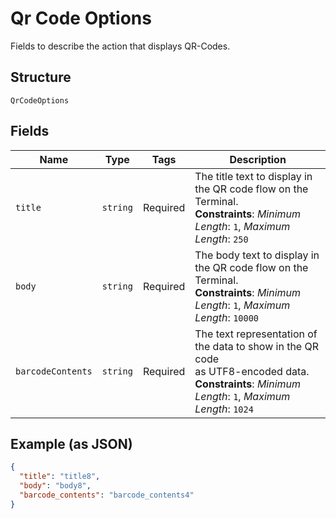 
# Qr Code Options

Fields to describe the action that displays QR-Codes.

## Structure

`QrCodeOptions`

## Fields

| Name | Type | Tags | Description |
|  --- | --- | --- | --- |
| `title` | `string` | Required | The title text to display in the QR code flow on the Terminal.<br>**Constraints**: *Minimum Length*: `1`, *Maximum Length*: `250` |
| `body` | `string` | Required | The body text to display in the QR code flow on the Terminal.<br>**Constraints**: *Minimum Length*: `1`, *Maximum Length*: `10000` |
| `barcodeContents` | `string` | Required | The text representation of the data to show in the QR code<br>as UTF8-encoded data.<br>**Constraints**: *Minimum Length*: `1`, *Maximum Length*: `1024` |

## Example (as JSON)

```json
{
  "title": "title8",
  "body": "body8",
  "barcode_contents": "barcode_contents4"
}
```

